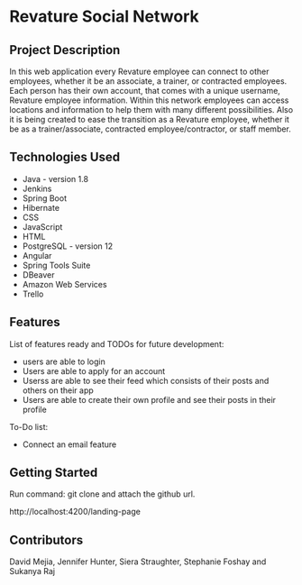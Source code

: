 <h1>Revature Social Network</h1>

<h2>Project Description</h2>
<p>In this web application every Revature employee can connect to other employees, whether it be an associate, a trainer, or contracted employees. Each person has their own account, that comes with a unique username, Revature employee information. Within this network employees can access locations and information to help them with many different possibilities. Also it is being created to ease the transition as a Revature employee, whether it be as a trainer/associate, contracted employee/contractor, or staff member.</p>

<h2>Technologies Used</h2>
<ul>
  <li>Java - version 1.8</li>
  <li>Jenkins</li>
  <li>Spring Boot</li>
  <li>Hibernate</li>
  <li>CSS</li>
  <li>JavaScript</li>
  <li>HTML</li>
  <li>PostgreSQL - version 12</li>
  <li>Angular</li>
  <li>Spring Tools Suite</li>
  <li>DBeaver</li>
  <li>Amazon Web Services</li>
  <li>Trello</li>
</ul>

<h2>Features</h2>
<p>List of features ready and TODOs for future development:</p>
<ul>
  <li>users are able to login</li>
  <li>Users are able to apply for an account</li>
  <li>Userss are able to see their feed which consists of their posts and others on their app</li>
  <li>Users are able to create their own profile and see their posts in their profile</li>
</ul>

<p>To-Do list:</p>
<ul>
  <li>Connect an email feature</li>
</ul>

<h2>Getting Started</h2>
<p>Run command: git clone and attach the github url.
  
http://localhost:4200/landing-page

</p>

<h2>Contributors</h2>
<p>David Mejia, Jennifer Hunter, Siera Straughter, Stephanie Foshay and Sukanya Raj</p>

